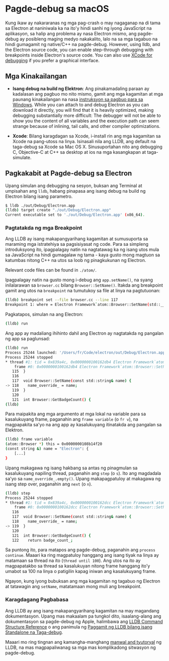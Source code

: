 # Pagde-debug sa macOS

Kung ikaw ay nakararanas ng mga pag-crash o may nagaganap na di tama sa Electron at naniniwala ka na ito'y hindi sanhi ng iyong JavaScript na aplikasyon, sa halip ang problema ay nasa Electron mismo, ang pagde-debug ay posibleng maging medyo nakakalito, lalo na sa mga tagabuo na hindi gumagamit ng native/C++ na pagde-debug. However, using lldb, and the Electron source code, you can enable step-through debugging with breakpoints inside Electron's source code. You can also use [XCode for debugging](debugging-instructions-macos-xcode.md) if you prefer a graphical interface.

## Mga Kinakailangan

* **Isang debug na build ng Elektron**: Ang pinakamadaling paraan ay kadalasan ang pagbuo mo nito mismo, gamit ang mga kagamitan at mga paunang kinakailangan na nasa [instruksyon sa pagbuo para sa Windows](build-instructions-macos.md). While you can attach to and debug Electron as you can download it directly, you will find that it is heavily optimized, making debugging substantially more difficult: The debugger will not be able to show you the content of all variables and the execution path can seem strange because of inlining, tail calls, and other compiler optimizations.

* **Xcode**: Bilang karagdagan sa Xcode, i-install rin ang mga kagamitan sa Xcode na pang-utoss na linya. Isinasali nila ang LLDB, ang default na taga-debug sa Xcode sa Mac OS X. Sinusuportahan nito ang debugging C, Objective-C at C++ sa desktop at ios na mga kasangkapan at taga-simulate.

## Pagkakabit at Pagde-debug sa Electron

Upang simulan ang debugging na sesyon, buksan ang Terminal at umpisahan ang `lldb`, habang pinapasa ang isang debug na build ng Electron bilang isang parametro.

```sh
$ lldb ./out/Debug/Electron.app
(lldb) target create "./out/Debug/Electron.app"
Current executable set to './out/Debug/Electron.app' (x86_64).
```

### Pagtatakda ng mga Breakpoint

Ang LLDB ay isang makapangyarihang kagamitan at sumusuporta sa maraming mga istratehiya sa pagsisiyasat ng code. Para sa simpleng introduksyong ito, ipagpalagay natin na nagtatawag ka ng isang utos mula sa JavaScript na hindi gumagalaw ng tama - kaya gusto mong magtuon sa katumbas nitong C++ na utos sa loob ng pinagkukunan ng Electron.

Relevant code files can be found in `./atom/`.

Ipagpalagay natin na gusto mong i-debug ang `app.setName()`, na syang inilalarawan sa `browser.cc` bilang `Browser::SetName()`. Itakda ang breakpoint gamit ang utos na `breakpoint` na tumutukoy sa file at linya na pagtutuonan:

```sh
(lldb) breakpoint set --file browser.cc --line 117
Breakpoint 1: where = Electron Framework`atom::Browser::SetName(std::__1::basic_string<char, std::__1::char_traits<char>, std::__1::allocator<char> > const&) + 20 at browser.cc:118, address = 0x000000000015fdb4
```

Pagkatapos, simulan na ang Electron:

```sh
(lldb) run
```

Ang app ay madaliang ihihinto dahil ang Electron ay nagtatakda ng pangalan ng app sa paglunsad:

```sh
(lldb) run
Process 25244 launched: '/Users/fr/Code/electron/out/Debug/Electron.app/Contents/MacOS/Electron' (x86_64)
Process 25244 stopped
* thread #1: tid = 0x839a4c, 0x0000000100162db4 Electron Framework`atom::Browser::SetName(this=0x0000000108b14f20, name="Electron") + 20 at browser.cc:118, queue = 'com.apple.main-thread', stop reason = breakpoint 1.1
    frame #0: 0x0000000100162db4 Electron Framework`atom::Browser::SetName(this=0x0000000108b14f20, name="Electron") + 20 at browser.cc:118
   115  }
   116
   117  void Browser::SetName(const std::string& name) {
-> 118    name_override_ = name;
   119  }
   120
   121  int Browser::GetBadgeCount() {
(lldb)
```

Para maipakita ang mga argumento at mga lokal na variable para sa kasalukuyang frame, paganahin ang `frame variable` (o `fr v`), na magpapakita sa'yo na ang app ay kasalukuyang itinatakda ang pangalan sa Elektron.

```sh
(lldb) frame variable
(atom::Browser *) this = 0x0000000108b14f20
(const string &) name = "Electron": {
    [...]
}
```

Upang makagawa ng isang hakbang sa antas ng pinagmulan sa kasalukuyang napiling thread, paganahin ang `step` (o `s`). Ito ang magdadala sa'yo sa `name_override_.empty()`. Upang makapagpatuloy at makagawa ng isang step over, paganahin ang `next` (o `n`).

```sh
(lldb) step
Process 25244 stopped
* thread #1: tid = 0x839a4c, 0x0000000100162dcc Electron Framework`atom::Browser::SetName(this=0x0000000108b14f20, name="Electron") + 44 at browser.cc:119, queue = 'com.apple.main-thread', stop reason = step in
    frame #0: 0x0000000100162dcc Electron Framework`atom::Browser::SetName(this=0x0000000108b14f20, name="Electron") + 44 at browser.cc:119
   116
   117  void Browser::SetName(const std::string& name) {
   118    name_override_ = name;
-> 119  }
   120
   121  int Browser::GetBadgeCount() {
   122    return badge_count_;
```

Sa puntong ito, para matapos ang pagde-debug, paganahin ang `process continue`. Maaari ka ring magpatuloy hanggang ang isang tiyak na linya ay matamaan sa thread na ito (`thread until 100`). Ang utos na ito ay magpapatakbo sa thread sa kasalukuyan nitong frame hanggang ito'y umabot sa 100 na linya o patigilin kapag iniwan ang kasalukuyang frame.

Ngayon, kung iyong bubuksan ang mga kagamitan ng tagabuo ng Electron at tatawagin ang `setName`, matatamaan mong muli ang breakpoint.

### Karagdagang Pagbabasa

Ang LLDB ay ang isang makapangyarihang kagamitan na may magandang dokumentasyon. Upang mas makaalam pa tungkol dito, isaalang-alang ang dokumentasyon sa pagde-debug ng Apple, halimbawa ang [LLDB Command Structure Reference](https://developer.apple.com/library/mac/documentation/IDEs/Conceptual/gdb_to_lldb_transition_guide/document/lldb-basics.html#//apple_ref/doc/uid/TP40012917-CH2-SW2) o ang panimula ng [Paggamit ng LLDB bilang isang Standalone na Taga-debug](https://developer.apple.com/library/mac/documentation/IDEs/Conceptual/gdb_to_lldb_transition_guide/document/lldb-terminal-workflow-tutorial.html).

Maaari mo ring tingnan ang kamangha-manghang [manwal and tyutoryal](http://lldb.llvm.org/tutorial.html) ng LLDB, na mas magpapaliwanag sa mga mas komplikadong sitwasyon ng pagde-debug.